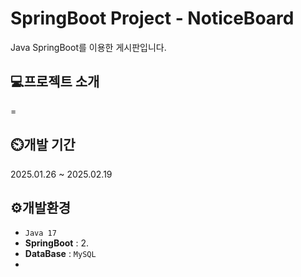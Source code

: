# SpringBoot Project - NoticeBoard
Java SpringBoot를 이용한 게시판입니다.

## 💻프로젝트 소개
=

## ⏲️개발 기간
2025.01.26 ~ 2025.02.19

## ⚙️개발환경
- `Java 17`
- **SpringBoot** : 2.
- **DataBase** : `MySQL`
- 
